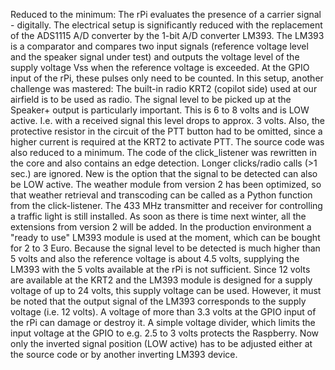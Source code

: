Reduced to the minimum: The rPi evaluates the presence of a carrier signal - digitally.
The electrical setup is significantly reduced with the replacement of the ADS1115 A/D converter by the 1-bit A/D converter LM393. The LM393 is a comparator and compares two input signals (reference voltage level and the speaker signal under test) and outputs the voltage level of the supply voltage Vss when the reference voltage is exceeded. At the GPIO input of the rPi, these pulses only need to be counted.
In this setup, another challenge was mastered: The built-in radio KRT2 (copilot side) used at our airfield is to be used as radio. The signal level to be picked up at the Speaker+ output is particularly important. This is 6 to 8 volts and is LOW active. I.e. with a received signal this level drops to approx. 3 volts. Also, the protective resistor in the circuit of the PTT button had to be omitted, since a higher current is required at the KRT2 to activate PTT.
The source code was also reduced to a minimum. The code of the click_listener was rewritten in the core and also contains an edge detection. Longer clicks/radio calls (>1 sec.) are ignored. New is the option that the signal to be detected can also be LOW active. The weather module from version 2 has been optimized, so that weather retrieval and transcoding can be called as a Python function from the click-listener. The 433 MHz transmitter and receiver for controlling a traffic light is still installed. As soon as there is time next winter, all the extensions from version 2 will be added.
In the production environment a "ready to use" LM393 module is used at the moment, which can be bought for 2 to 3 Euro.
Because the signal level to be detected is much higher than 5 volts and also the reference voltage is about 4.5 volts, supplying the LM393 with the 5 volts available at the rPi is not sufficient. Since 12 volts are available at the KRT2 and the LM393 module is designed for a supply voltage of up to 24 volts, this supply voltage can be used. However, it must be noted that the output signal of the LM393 corresponds to the supply voltage (i.e. 12 volts). A voltage of more than 3.3 volts at the GPIO input of the rPi can damage or destroy it. A simple voltage divider, which limits the input voltage at the GPIO to e.g. 2.5 to 3 volts protects the Raspberry. Now only the inverted signal position (LOW active) has to be adjusted either at the source code or by another inverting LM393 device.

